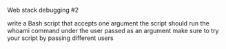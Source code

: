 Web stack debugging #2

write a Bash script that accepts one argument
the script should run the whoami command under the user passed as an argument
make sure to try your script by passing different users
